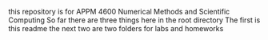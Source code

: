 this repository is for APPM 4600 Numerical Methods and Scientific Computing
So far there are three things here in the root directory
The first is this readme the next two are two folders for labs and homeworks 
